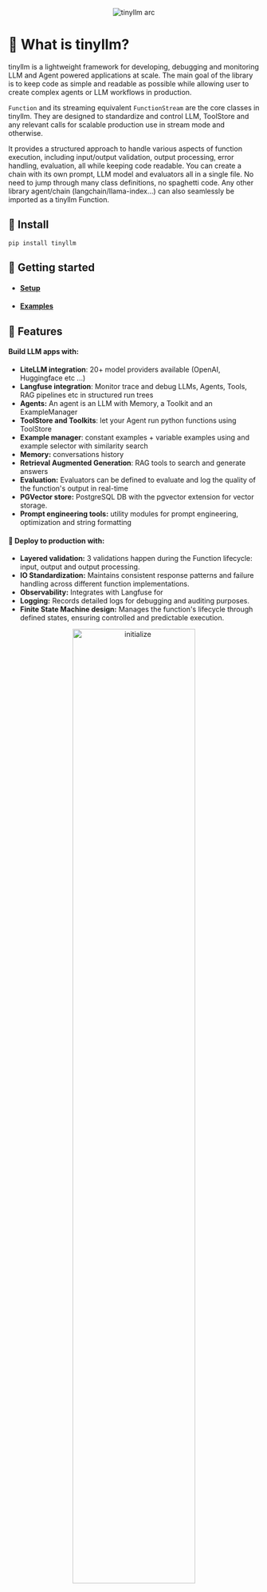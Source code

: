 <p align="center">
    <img src="https://github.com/zozoheir/tinyllm/assets/42655961/28d13a6a-8366-497f-b3e8-8be262f5b9fd" alt="tinyllm arc">
</p>


# 🚀 What is tinyllm?
tinyllm is a lightweight framework for developing, debugging and monitoring LLM and Agent powered applications at scale. The main goal of the library is to keep code as simple and readable as possible while allowing user to create complex agents or LLM workflows in production.

`Function` and its streaming equivalent `FunctionStream` are the core classes in tinyllm. They are designed to standardize and control LLM, ToolStore and any relevant calls for scalable production use in stream mode and otherwise.

It provides a structured approach to handle various aspects of function execution, including input/output validation, output processing, error handling, evaluation, all while keeping code readable. You can create a chain with its own prompt, LLM model and evaluators all in a single file. No need to jump through many class definitions, no spaghetti code. Any other library agent/chain (langchain/llama-index...) can also seamlessly be imported as a tinyllm Function.


## 🚀 Install
```
pip install tinyllm
```

## 🚀 Getting started
* ####  [Setup](https://github.com/zozoheir/tinyllm/blob/main/docs/setup.md)
* ####  [Examples](https://github.com/zozoheir/tinyllm/blob/main/docs/examples/)


## 🚀 Features
#### Build LLM apps with:
- **LiteLLM integration**: 20+ model providers available (OpenAI, Huggingface etc ...)
- **Langfuse integration**: Monitor trace and debug LLMs, Agents, Tools, RAG pipelines etc in structured run trees
- **Agents:** An agent is an LLM with Memory, a Toolkit and an ExampleManager
- **ToolStore and Toolkits**: let your Agent run python functions using ToolStore
- **Example manager**: constant examples + variable examples using and example selector with similarity search
- **Memory:** conversations history
- **Retrieval Augmented Generation**: RAG tools to search and generate answers
- **Evaluation:** Evaluators can be defined to evaluate and log the quality of the function's output in real-time
- **PGVector store:** PostgreSQL DB with the pgvector extension for vector storage.
- **Prompt engineering tools:** utility modules for prompt engineering, optimization and string formatting

#### 🚀 Deploy to production with:
- **Layered validation:** 3 validations happen during the Function lifecycle: input, output and output processing.
- **IO Standardization:** Maintains consistent response patterns and failure handling across different function implementations.
- **Observability:** Integrates with Langfuse for
- **Logging:** Records detailed logs for debugging and auditing purposes.
- **Finite State Machine design:** Manages the function's lifecycle through defined states, ensuring controlled and predictable execution.



<p align="center">
    <img src="https://github.com/zozoheir/tinyllm/assets/42655961/0284f94d-7c5d-4abb-900d-3fc3381d61dc" width="70%" height="70%" alt="initialize">
</p>


## Background and goals
Many of the LLM libraries today (langchain, llama-index, deep pavlov...) have made serious software design commitments which I believe were too early to make given the infancy of the industry.
The goals of tinyllm are:
* **Solve painpoints from current libraries**: lack of composability (within + between libraries), complex software designs, code readability, debugging and logging.
* **High level, robust abstractions**: tinyllm is designed to be as simple as possible to use and integrate with existing and living codebases.
* **Human and machine readable code** to enable AI powered and autonomous chain development

## API model
LLM Functions are designed to behave like a web API. All Functions will always, even if failed, return a dictionary response.

#### Validation
Validations are defined through a Pydantic model and are provided to the Function using input_validator, output_validator and output_processing_validator args to a Function

## Tracing
tinyllm is integrated with Langfuse for tracing chains, functions and agents.
![Screenshot 2023-08-11 at 12 45 07 PM](https://github.com/zozoheir/tinyllm/assets/42655961/4d7c6ae9-e9a3-4795-9496-ad7905bc361e)

### Managing configs and credentials
Configs are managed through a tinyllm.yaml file. It gets picked up at runtime in tinyllm.__init__ and can be placed in any of /DocumentStore, the root folder, or the current working directory. Here is a sample yaml config file:
```yaml
LLM_PROVIDERS:
  OPENAI_API_KEY: ""
LANGFUSE:
  LANGFUSE_PUBLIC_KEY: ""
  LANGFUSE_SECRET_KEY: ""
POSTGRES:
  USERNAME: ""
  PASSWORD: ""
  HOST: ""
  PORT: 
  NAME: ""
```

## ⚡ Concurrency vs Parallelism vs Chaining
These tend to be confusing across the board. Here's a quick explanation:
- **Concurrency** : This means more than 1 Input/Ouput request at a time. Just like you can download 10 files 
concurrently on your web browser, you can call 10 APIs concurrently.
- **Chaining** : An ordered list of Functions where a Function's output is the input of the next Function in the chain.
- **Parallelism** : compute/calculations being performed on more than 1 process/CPU Core on the same machine. This is what 
model providers like OpenAI do using large GPU clusters (Nvidia, AMD...). This is used for "CPU Bound" tasks.

Tinyllm does not care about Parallelism. Parallelism is implemented by LLM providers
on a GPU/CPU level and should be abstracted away using an LLM microservice.
Tinyllm only cares about Concurrency, Chaining and organizing IO Bound tasks.

### Logging
Finite state machine with predictable and controlled state transitions for easy debugging of your chains/compute graphs.

Below is the trace for asking "What is the user's birthday" to an Agent with a get_user_property Tool. 

```
INFO | tinyllm.function | 2023-12-25 19:37:10,617 : [Standard example selector] transition to: States.INIT 
INFO | tinyllm.function | 2023-12-25 19:37:12,720 : [BufferMemory] transition to: States.INIT 
INFO | tinyllm.function | 2023-12-25 19:37:12,729 : [get_user_property] transition to: States.INIT 
INFO | tinyllm.function | 2023-12-25 19:37:12,729 : [Toolkit] transition to: States.INIT 
INFO | tinyllm.function | 2023-12-25 19:37:12,731 : [LiteLLM] transition to: States.INIT 
INFO | tinyllm.function | 2023-12-25 19:37:12,732 : [BufferMemory] transition to: States.INIT 
INFO | tinyllm.function | 2023-12-25 19:37:12,732 : [AnswerCorrectnessEvaluator] transition to: States.INIT 
INFO | tinyllm.function | 2023-12-25 19:37:12,732 : [Agent] transition to: States.INIT 
INFO | tinyllm.function | 2023-12-25 19:37:12,737 : [Agent] transition to: States.INPUT_VALIDATION 
INFO | tinyllm.function | 2023-12-25 19:37:12,737 : [Agent] transition to: States.RUNNING 
INFO | tinyllm.function | 2023-12-25 19:37:12,739 : [LiteLLM] transition to: States.INPUT_VALIDATION 
INFO | tinyllm.function | 2023-12-25 19:37:12,740 : [LiteLLM] transition to: States.RUNNING 
INFO | tinyllm.function | 2023-12-25 19:37:13,547 : [LiteLLM] transition to: States.OUTPUT_VALIDATION 
INFO | tinyllm.function | 2023-12-25 19:37:13,548 : [LiteLLM] transition to: States.PROCESSING_OUTPUT 
INFO | tinyllm.function | 2023-12-25 19:37:13,548 : [LiteLLM] transition to: States.PROCESSED_OUTPUT_VALIDATION 
INFO | tinyllm.function | 2023-12-25 19:37:13,548 : [LiteLLM] transition to: States.COMPLETE 
INFO | tinyllm.function | 2023-12-25 19:37:13,899 : [BufferMemory] transition to: States.INPUT_VALIDATION 
INFO | tinyllm.function | 2023-12-25 19:37:13,899 : [BufferMemory] transition to: States.RUNNING 
INFO | tinyllm.function | 2023-12-25 19:37:13,899 : [BufferMemory] transition to: States.OUTPUT_VALIDATION 
INFO | tinyllm.function | 2023-12-25 19:37:13,899 : [BufferMemory] transition to: States.PROCESSING_OUTPUT 
INFO | tinyllm.function | 2023-12-25 19:37:13,900 : [BufferMemory] transition to: States.PROCESSED_OUTPUT_VALIDATION 
INFO | tinyllm.function | 2023-12-25 19:37:13,900 : [BufferMemory] transition to: States.COMPLETE 
INFO | tinyllm.function | 2023-12-25 19:37:14,444 : [BufferMemory] transition to: States.INPUT_VALIDATION 
INFO | tinyllm.function | 2023-12-25 19:37:14,444 : [BufferMemory] transition to: States.RUNNING 
INFO | tinyllm.function | 2023-12-25 19:37:14,444 : [BufferMemory] transition to: States.OUTPUT_VALIDATION 
INFO | tinyllm.function | 2023-12-25 19:37:14,444 : [BufferMemory] transition to: States.PROCESSING_OUTPUT 
INFO | tinyllm.function | 2023-12-25 19:37:14,444 : [BufferMemory] transition to: States.PROCESSED_OUTPUT_VALIDATION 
INFO | tinyllm.function | 2023-12-25 19:37:14,445 : [BufferMemory] transition to: States.COMPLETE 
INFO | tinyllm.function | 2023-12-25 19:37:15,001 : [Toolkit] transition to: States.INPUT_VALIDATION 
INFO | tinyllm.function | 2023-12-25 19:37:15,002 : [Toolkit] transition to: States.RUNNING 
INFO | tinyllm.function | 2023-12-25 19:37:15,003 : [get_user_property] transition to: States.INPUT_VALIDATION 
INFO | tinyllm.function | 2023-12-25 19:37:15,004 : [get_user_property] transition to: States.RUNNING 
INFO | tinyllm.function | 2023-12-25 19:37:15,005 : [get_user_property] transition to: States.OUTPUT_VALIDATION 
INFO | tinyllm.function | 2023-12-25 19:37:15,005 : [get_user_property] transition to: States.PROCESSING_OUTPUT 
INFO | tinyllm.function | 2023-12-25 19:37:15,005 : [get_user_property] transition to: States.PROCESSED_OUTPUT_VALIDATION 
INFO | tinyllm.function | 2023-12-25 19:37:15,005 : [get_user_property] transition to: States.COMPLETE 
INFO | tinyllm.function | 2023-12-25 19:37:15,510 : [Toolkit] transition to: States.OUTPUT_VALIDATION 
INFO | tinyllm.function | 2023-12-25 19:37:15,511 : [Toolkit] transition to: States.PROCESSING_OUTPUT 
INFO | tinyllm.function | 2023-12-25 19:37:15,511 : [Toolkit] transition to: States.PROCESSED_OUTPUT_VALIDATION 
INFO | tinyllm.function | 2023-12-25 19:37:15,511 : [Toolkit] transition to: States.COMPLETE 
INFO | tinyllm.function | 2023-12-25 19:37:15,838 : [LiteLLM] transition to: States.INPUT_VALIDATION 
INFO | tinyllm.function | 2023-12-25 19:37:15,839 : [LiteLLM] transition to: States.RUNNING 
INFO | tinyllm.function | 2023-12-25 19:37:16,628 : [LiteLLM] transition to: States.OUTPUT_VALIDATION 
INFO | tinyllm.function | 2023-12-25 19:37:16,629 : [LiteLLM] transition to: States.PROCESSING_OUTPUT 
INFO | tinyllm.function | 2023-12-25 19:37:16,629 : [LiteLLM] transition to: States.PROCESSED_OUTPUT_VALIDATION 
INFO | tinyllm.function | 2023-12-25 19:37:16,629 : [LiteLLM] transition to: States.COMPLETE 
INFO | tinyllm.function | 2023-12-25 19:37:16,814 : [BufferMemory] transition to: States.INPUT_VALIDATION 
INFO | tinyllm.function | 2023-12-25 19:37:16,814 : [BufferMemory] transition to: States.RUNNING 
INFO | tinyllm.function | 2023-12-25 19:37:16,814 : [BufferMemory] transition to: States.OUTPUT_VALIDATION 
INFO | tinyllm.function | 2023-12-25 19:37:16,815 : [BufferMemory] transition to: States.PROCESSING_OUTPUT 
INFO | tinyllm.function | 2023-12-25 19:37:16,815 : [BufferMemory] transition to: States.PROCESSED_OUTPUT_VALIDATION 
INFO | tinyllm.function | 2023-12-25 19:37:16,815 : [BufferMemory] transition to: States.COMPLETE 
INFO | tinyllm.function | 2023-12-25 19:37:17,148 : [Agent] transition to: States.OUTPUT_VALIDATION 
INFO | tinyllm.function | 2023-12-25 19:37:17,149 : [AnswerCorrectnessEvaluator] transition to: States.INPUT_VALIDATION 
INFO | tinyllm.function | 2023-12-25 19:37:17,149 : [AnswerCorrectnessEvaluator] transition to: States.RUNNING 
INFO | tinyllm.function | 2023-12-25 19:37:17,149 : [AnswerCorrectnessEvaluator] transition to: States.OUTPUT_VALIDATION 
INFO | tinyllm.function | 2023-12-25 19:37:17,150 : [AnswerCorrectnessEvaluator] transition to: States.PROCESSING_OUTPUT 
INFO | tinyllm.function | 2023-12-25 19:37:17,151 : [AnswerCorrectnessEvaluator] transition to: States.PROCESSED_OUTPUT_VALIDATION 
INFO | tinyllm.function | 2023-12-25 19:37:17,151 : [AnswerCorrectnessEvaluator] transition to: States.COMPLETE 
INFO | tinyllm.function | 2023-12-25 19:37:17,846 : [Agent] transition to: States.PROCESSING_OUTPUT 
INFO | tinyllm.function | 2023-12-25 19:37:17,847 : [Agent] transition to: States.PROCESSED_OUTPUT_VALIDATION 
INFO | tinyllm.function | 2023-12-25 19:37:17,847 : [Agent] transition to: States.COMPLETE 
{'status': 'success', 'output': {'response': {'id': 'chatcmpl-8ZpjY0QmXbDiMIcSRwKuCUny4sxul', 'choices': [{'finish_reason': 'stop', 'index': 0, 'message': {'content': "The user's birthday is on January 1st.", 'role': 'assistant'}}], 'created': 1703551035, 'model': 'gpt-3.5-turbo-0613', 'object': 'chat.completion', 'system_fingerprint': None, 'usage': {'completion_tokens': 12, 'prompt_tokens': 138, 'total_tokens': 150}, '_response_ms': 785.606}}}
```

